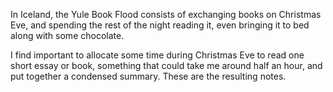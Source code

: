 In Iceland, the Yule Book Flood consists of exchanging books on Christmas Eve, and spending the rest of the night reading it, even bringing it to bed along with some chocolate.

I find important to allocate some time during Christmas Eve to read one short essay or book, something that could take me around half an hour, and put together a condensed summary. These are the resulting notes.
